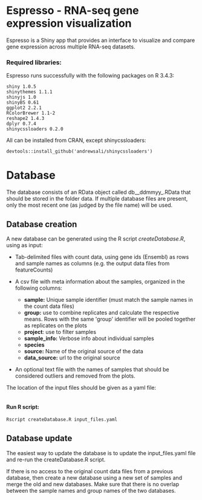 # Espresso - RNA-seq gene expression visualization

Espresso is a Shiny app that provides an interface to visualize and compare gene expression across multiple RNA-seq datasets.

### Required libraries:

Espresso runs successfully with the following packages on R 3.4.3:

```
shiny 1.0.5
shinythemes 1.1.1
shinyjs 1.0
shinyBS 0.61
ggplot2 2.2.1
RColorBrewer 1.1-2
reshape2 1.4.3
dplyr 0.7.4
shinycssloaders 0.2.0
```


All can be installed from CRAN, except shinycssloaders:
```
devtools::install_github('andrewsali/shinycssloaders')
```

# Database

The database consists of an RData object called db__ddmmyy_.RData that should be stored in the folder data. If multiple database files are present, only the most recent one (as judged by the file name) will be used.

## Database creation

A new database can be generated using the R script _createDatabase.R_, using as input:

- Tab-delimited files with count data, using gene ids (Ensembl) as rows and sample names as columns (e.g. the output data files from featureCounts)

- A csv file with meta information about the samples, organized in the following columns:

  - **sample:** Unique sample identifier (must match the sample names in the count data files)
  - **group:** use to combine replicates and calculate the respective means. Rows with the same 'group' identifier will be pooled together as replicates on the plots
  - **project**: use to filter samples
  - **sample_info:** Verbose info about individual samples
  - **species**
  - **source:** Name of the original source of the data
  - **data_source:** url to the original source

- An optional text file with the names of samples that should be considered outliers and removed from the plots.


The location of the input files should be given as a yaml file:

```yaml

```

#### Run R script:

```r
Rscript createDatabase.R input_files.yaml
```

## Database update

The easiest way to update the database is to update the input_files.yaml file and re-run the createDatabase.R script.

If there is no access to the original count data files from a previous database, then create a new database using a new set of samples and merge the old and new databases. Make sure that there is no overlap between the sample names and group names of the two databases.
